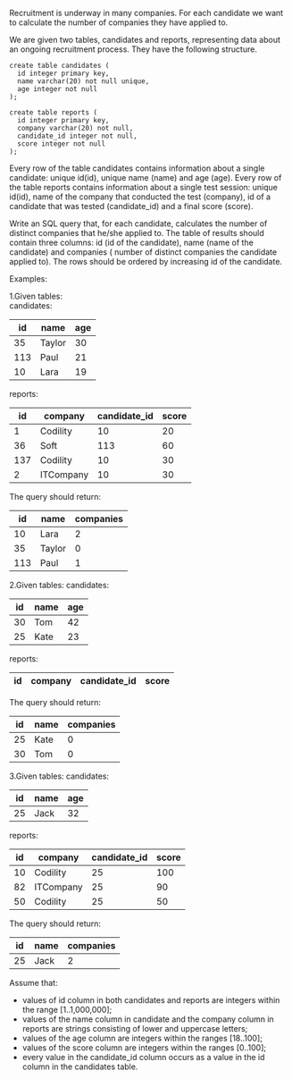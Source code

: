 Recruitment is underway in many companies. For each candidate we want to calculate the number of companies they have
applied to.

We are given two tables, candidates and reports, representing data about an ongoing recruitment process. They have the
following structure.

```
create table candidates (
  id integer primary key,
  name varchar(20) not null unique,
  age integer not null
);

create table reports (
  id integer primary key,
  company varchar(20) not null,
  candidate_id integer not null,
  score integer not null
);
```

Every row of the table candidates contains information about a single candidate: unique id(id), unique name (name) and
age (age).
Every row of the table reports contains information about a single test session: unique id(id), name of the company that
conducted the test (company), id of a candidate that was tested (candidate_id) and a final score (score).

Write an SQL query that, for each candidate, calculates the number of distinct companies that he/she applied to. The
table of results should contain three columns: id (id of the candidate), name (name of the candidate) and companies (
number of distinct companies the candidate applied to).
The rows should be ordered by increasing id of the candidate.

Examples:

1.Given tables:  
candidates:

| id  | name   | age |
|-----|--------|-----|
| 35  | Taylor | 30  |
| 113 | Paul   | 21  |
| 10  | Lara   | 19  |

reports:

| id  | company   | candidate_id | score |
|-----|-----------|--------------|-------|
| 1   | Codility  | 10           | 20    |
| 36  | Soft      | 113          | 60    |
| 137 | Codility  | 10           | 30    |
| 2   | ITCompany | 10           | 30    |

The query should return:

| id  | name   | companies |
|-----|--------|-----------|
| 10  | Lara   | 2         |
| 35  | Taylor | 0         |
| 113 | Paul   | 1         |

2.Given tables:
candidates:

| id  | name | age |
|-----|------|-----|
| 30  | Tom  | 42  |
| 25  | Kate | 23  |

reports:

| id  | company | candidate_id | score |
|-----|---------|--------------|-------|

The query should return:

| id  | name | companies |
|-----|------|-----------|
| 25  | Kate | 0         |
| 30  | Tom  | 0         |

3.Given tables:
candidates:

| id  | name | age |
|-----|------|-----|
| 25  | Jack | 32  |

reports:

| id  | company   | candidate_id | score |
|-----|-----------|--------------|-------|
| 10  | Codility  | 25           | 100   |
| 82  | ITCompany | 25           | 90    |
| 50  | Codility  | 25           | 50    |

The query should return:

| id  | name | companies |
|-----|------|-----------|
| 25  | Jack | 2         |

Assume that:

- values of id column in both candidates and reports are integers within the range [1..1,000,000];
- values of the name column in candidate and the company column in reports are strings consisting of lower and uppercase
  letters;
- values of the age column are integers within the ranges [18..100];
- values of the score column are integers within the ranges [0..100];
- every value in the candidate_id column occurs as a value in the id column in the candidates table.






